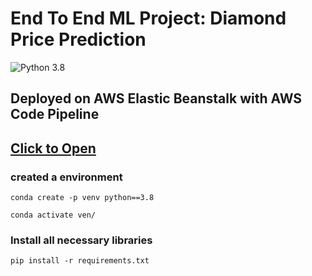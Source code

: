 # End To End ML Project: Diamond Price Prediction 
![Python 3.8](https://img.shields.io/badge/Python-3.8-brightgreen.svg) 

## Deployed on AWS Elastic Beanstalk with AWS Code Pipeline

## [Click to Open](http://diamonpricepredictionproject-env.eba-amvmjmgc.us-east-1.elasticbeanstalk.com/)


### created a environment

```
conda create -p venv python==3.8

conda activate ven/
```
### Install all necessary libraries
```
pip install -r requirements.txt
```
